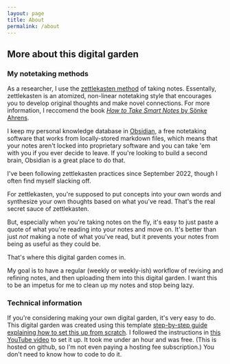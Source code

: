 ```yaml
---
layout: page
title: About
permalink: /about
---
```




## More about this digital garden

### My notetaking methods
As a researcher, I use the [zettlekasten method](https://en.wikipedia.org/wiki/Zettelkasten) of taking notes. Essentally, zettlekasten is an atomized, non-linear notetaking style that encourages you to develop original thoughts and make novel connections. For more information, I reccomend the book [*How to Take Smart Notes* by Sönke Ahrens](https://www.soenkeahrens.de/en/takesmartnotes).

I keep my personal knowledge database in [Obsidian](https://obsidian.md), a free notetaking software that works from locally-stored markdown files, which means that your notes aren't locked into proprietary software and you can take 'em with you if you ever decide to leave. If you're looking to build a second brain, Obsidian is a great place to do that.

I've been following zettlekasten practices since September 2022, though I often find myself slacking off. 

For zettlekasten, you're supposed to put concepts into your own words and synthesize your own thoughts based on what you've read. That's the real secret sauce of zettlekasten.

But, especially when you're taking notes on the fly, it's easy to just paste a quote of what you're reading into your notes and move on. It's better than just *not* making a note of what you've read, but it prevents your notes from being as useful as they could be.

That's where this digital garden comes in. 

My goal is to have a regular (weekly or weekly-ish) workflow of revising and refining notes, and then uploading them into this digital garden. I want this to be an impetus for me to clean up my notes and stop being lazy.

### Technical information
If you're considering making your own digital garden, it's very easy to do. This digital garden was created using this template [step-by-step guide explaining how to set this up from scratch](https://maximevaillancourt.com/blog/setting-up-your-own-digital-garden-with-jekyll). I followed the instructions in [this YouTube video](https://www.youtube.com/watch?v=kg-9n_A4Tf0) to set it up. It took me under an hour and was free. (This is hosted on github, so I'm not even paying a hosting fee subscription.) You don't need to know how to code to do it.